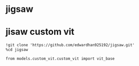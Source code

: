# jigsaw

# jisaw custom vit
```markdown
!git clone 'https://github.com/edwardhan925192/jigsaw.git'
%cd jigsaw

from models.custom_vit.custom_vit import vit_base
```
